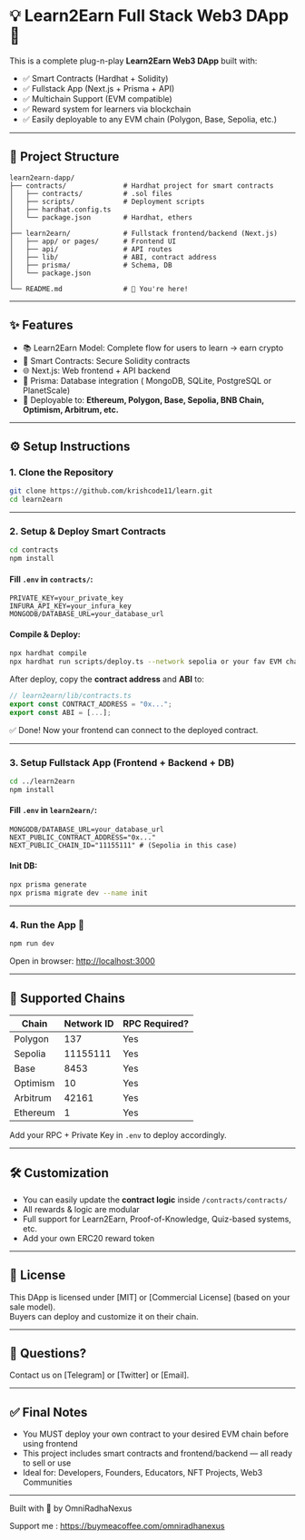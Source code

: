 # 💡 Learn2Earn Full Stack Web3 DApp 🚀

This is a complete plug-n-play **Learn2Earn Web3 DApp** built with:
- ✅ Smart Contracts (Hardhat + Solidity)
- ✅ Fullstack App (Next.js + Prisma + API)
- ✅ Multichain Support (EVM compatible)
- ✅ Reward system for learners via blockchain
- ✅ Easily deployable to any EVM chain (Polygon, Base, Sepolia, etc.)

---

## 📆 Project Structure

```
learn2earn-dapp/
├── contracts/              # Hardhat project for smart contracts
│   ├── contracts/          # .sol files
│   ├── scripts/            # Deployment scripts
│   ├── hardhat.config.ts
│   └── package.json        # Hardhat, ethers
│
├── learn2earn/             # Fullstack frontend/backend (Next.js)
│   ├── app/ or pages/      # Frontend UI
│   ├── api/                # API routes
│   ├── lib/                # ABI, contract address
│   ├── prisma/             # Schema, DB
│   └── package.json
│
└── README.md               # 📍 You're here!
```

---

## ✨ Features

- 📚 Learn2Earn Model: Complete flow for users to learn → earn crypto
- 🔐 Smart Contracts: Secure Solidity contracts
- 🌐 Next.js: Web frontend + API backend
- 📍 Prisma: Database integration ( MongoDB, SQLite, PostgreSQL or PlanetScale)
- 🛄 Deployable to: **Ethereum, Polygon, Base, Sepolia, BNB Chain, Optimism, Arbitrum, etc.**

---

## ⚙️ Setup Instructions

### 1. Clone the Repository

```bash
git clone https://github.com/krishcode11/learn.git
cd learn2earn
```

---

### 2. Setup & Deploy Smart Contracts

```bash
cd contracts
npm install
```

#### Fill `.env` in `contracts/`:

```env
PRIVATE_KEY=your_private_key
INFURA_API_KEY=your_infura_key
MONGODB/DATABASE_URL=your_database_url
```

#### Compile & Deploy:

```bash
npx hardhat compile
npx hardhat run scripts/deploy.ts --network sepolia or your fav EVM chain
```

After deploy, copy the **contract address** and **ABI** to:

```ts
// learn2earn/lib/contracts.ts
export const CONTRACT_ADDRESS = "0x...";
export const ABI = [...];
```

✅ Done! Now your frontend can connect to the deployed contract.

---

### 3. Setup Fullstack App (Frontend + Backend + DB)

```bash
cd ../learn2earn
npm install
```

#### Fill `.env` in `learn2earn/`:

```env
MONGODB/DATABASE_URL=your_database_url
NEXT_PUBLIC_CONTRACT_ADDRESS="0x..."
NEXT_PUBLIC_CHAIN_ID="11155111" # (Sepolia in this case)
```

#### Init DB:

```bash
npx prisma generate
npx prisma migrate dev --name init
```

---

### 4. Run the App 🚀

```bash
npm run dev
```

Open in browser: [http://localhost:3000](http://localhost:3000)

---

## 📱 Supported Chains

| Chain     | Network ID  | RPC Required? |
|-----------|-------------|---------------|
| Polygon   | 137         | Yes           |
| Sepolia   | 11155111    | Yes           |
| Base      | 8453        | Yes           |
| Optimism  | 10          | Yes           |
| Arbitrum  | 42161       | Yes           |
| Ethereum  | 1           | Yes           |

Add your RPC + Private Key in `.env` to deploy accordingly.

---

## 🛠️ Customization

- You can easily update the **contract logic** inside `/contracts/contracts/`
- All rewards & logic are modular
- Full support for Learn2Earn, Proof-of-Knowledge, Quiz-based systems, etc.
- Add your own ERC20 reward token 

---

## 🦾 License

This DApp is licensed under [MIT] or [Commercial License] (based on your sale model).  
Buyers can deploy and customize it on their chain.

---

## 🧐 Questions?

Contact us on [Telegram] or [Twitter] or [Email].

---

## ✅ Final Notes

- You MUST deploy your own contract to your desired EVM chain before using frontend
- This project includes smart contracts and frontend/backend — all ready to sell or use
- Ideal for: Developers, Founders, Educators, NFT Projects, Web3 Communities

---

Built with 💜 by OmniRadhaNexus

Support me : https://buymeacoffee.com/omniradhanexus